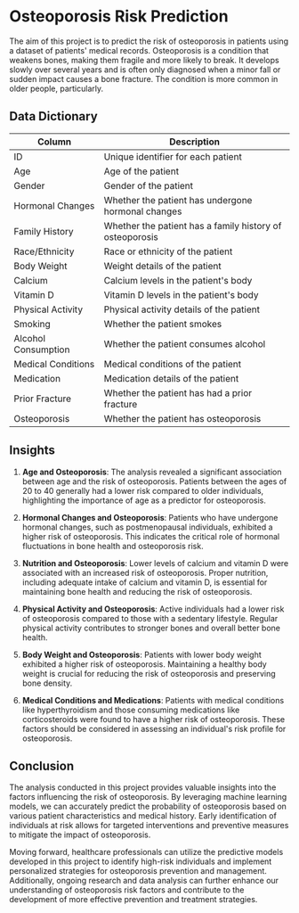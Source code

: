 # Osteoporosis Risk Prediction
The aim of this project is to predict the risk of osteoporosis in patients using a dataset of patients' medical records. Osteoporosis is a condition that weakens bones, making them fragile and more likely to break. It develops slowly over several years and is often only diagnosed when a minor fall or sudden impact causes a bone fracture. The condition is more common in older people, particularly.

## Data Dictionary
| Column                    | Description                                     |
|---------------------------|-------------------------------------------------|
| ID                        | Unique identifier for each patient              |
| Age                       | Age of the patient                              |
| Gender                    | Gender of the patient                           |
| Hormonal Changes          | Whether the patient has undergone hormonal changes |
| Family History            | Whether the patient has a family history of osteoporosis |
| Race/Ethnicity            | Race or ethnicity of the patient                |
| Body Weight               | Weight details of the patient                   |
| Calcium                   | Calcium levels in the patient's body            |
| Vitamin D                 | Vitamin D levels in the patient's body          |
| Physical Activity         | Physical activity details of the patient        |
| Smoking                   | Whether the patient smokes                      |
| Alcohol Consumption       | Whether the patient consumes alcohol            |
| Medical Conditions        | Medical conditions of the patient               |
| Medication                | Medication details of the patient               |
| Prior Fracture            | Whether the patient has had a prior fracture    |
| Osteoporosis              | Whether the patient has osteoporosis            |

## Insights

1. **Age and Osteoporosis**: The analysis revealed a significant association between age and the risk of osteoporosis. Patients between the ages of 20 to 40 generally had a lower risk compared to older individuals, highlighting the importance of age as a predictor for osteoporosis.

2. **Hormonal Changes and Osteoporosis**: Patients who have undergone hormonal changes, such as postmenopausal individuals, exhibited a higher risk of osteoporosis. This indicates the critical role of hormonal fluctuations in bone health and osteoporosis risk.

3. **Nutrition and Osteoporosis**: Lower levels of calcium and vitamin D were associated with an increased risk of osteoporosis. Proper nutrition, including adequate intake of calcium and vitamin D, is essential for maintaining bone health and reducing the risk of osteoporosis.

4. **Physical Activity and Osteoporosis**: Active individuals had a lower risk of osteoporosis compared to those with a sedentary lifestyle. Regular physical activity contributes to stronger bones and overall better bone health.

5. **Body Weight and Osteoporosis**: Patients with lower body weight exhibited a higher risk of osteoporosis. Maintaining a healthy body weight is crucial for reducing the risk of osteoporosis and preserving bone density.

6. **Medical Conditions and Medications**: Patients with medical conditions like hyperthyroidism and those consuming medications like corticosteroids were found to have a higher risk of osteoporosis. These factors should be considered in assessing an individual's risk profile for osteoporosis.

## Conclusion

The analysis conducted in this project provides valuable insights into the factors influencing the risk of osteoporosis. By leveraging machine learning models, we can accurately predict the probability of osteoporosis based on various patient characteristics and medical history. Early identification of individuals at risk allows for targeted interventions and preventive measures to mitigate the impact of osteoporosis.

Moving forward, healthcare professionals can utilize the predictive models developed in this project to identify high-risk individuals and implement personalized strategies for osteoporosis prevention and management. Additionally, ongoing research and data analysis can further enhance our understanding of osteoporosis risk factors and contribute to the development of more effective prevention and treatment strategies.
